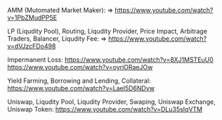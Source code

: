 AMM (Mutomated Market Maker): 
=> https://www.youtube.com/watch?v=1PbZMudPP5E 



LP (Liqudity Pool), Routing, Liqudity Provider, Price Impact, Arbitrage Traders, Balancer, Liqudity Fee: 
=> https://www.youtube.com/watch?v=dVJzcFDo498 



Impermanent Loss: 
https://www.youtube.com/watch?v=8XJ1MSTEuU0 
https://www.youtube.com/watch?v=oyriORaeJOw 



Yield Farming, Borrowing and Lending, Collateral: 
https://www.youtube.com/watch?v=LaeI5D6NDvw 



Uniswap, Liqudity Pool, Liqudity Provider, Swaping, Uniswap Exchange, Uniswap Token: 
https://www.youtube.com/watch?v=DLu35sIqVTM 


